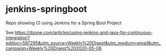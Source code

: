 # jenkins-springboot
Repo showing CI using Jenkins for a Spring Boot Project

See https://dzone.com/articles/using-jenkins-and-java-for-continuous-integration?edition=597295&utm_source=Weekly%20Digest&utm_medium=email&utm_campaign=Weekly%20Digest%202020-05-06
